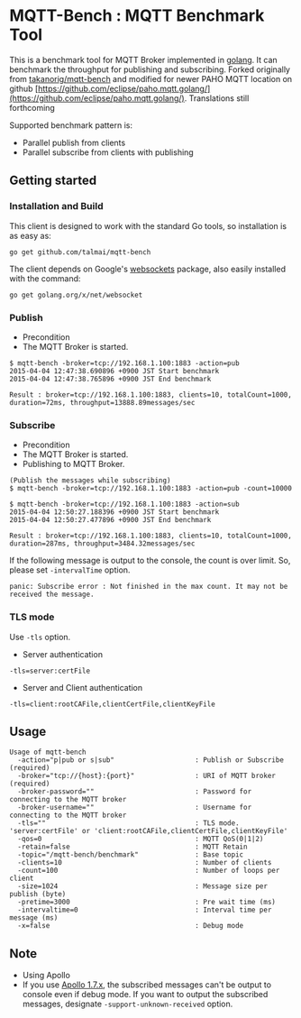 # MQTT-Bench : MQTT Benchmark Tool
This is a benchmark tool for MQTT Broker implemented in [golang](https://golang.org/). It can benchmark the throughput for publishing and subscribing. Forked originally from [takanorig/mqtt-bench](https://github.com/takanorig/mqtt-bench) and modified for newer PAHO MQTT location on github [https://github.com/eclipse/paho.mqtt.golang/](https://github.com/eclipse/paho.mqtt.golang/). Translations still forthcoming

Supported benchmark pattern is:
* Parallel publish from clients
* Parallel subscribe from clients with publishing

## Getting started
### Installation and Build

This client is designed to work with the standard Go tools, so installation is as easy as:

```
go get github.com/talmai/mqtt-bench
```

The client depends on Google's [websockets](https://godoc.org/golang.org/x/net/websocket) package, 
also easily installed with the command:

```
go get golang.org/x/net/websocket
```

### Publish
* Precondition
 * The MQTT Broker is started.
```
$ mqtt-bench -broker=tcp://192.168.1.100:1883 -action=pub
2015-04-04 12:47:38.690896 +0900 JST Start benchmark
2015-04-04 12:47:38.765896 +0900 JST End benchmark

Result : broker=tcp://192.168.1.100:1883, clients=10, totalCount=1000, duration=72ms, throughput=13888.89messages/sec
```

### Subscribe
* Precondition
 * The MQTT Broker is started.
 * Publishing to MQTT Broker.
```
(Publish the messages while subscribing)
$ mqtt-bench -broker=tcp://192.168.1.100:1883 -action=pub -count=10000

$ mqtt-bench -broker=tcp://192.168.1.100:1883 -action=sub
2015-04-04 12:50:27.188396 +0900 JST Start benchmark
2015-04-04 12:50:27.477896 +0900 JST End benchmark

Result : broker=tcp://192.168.1.100:1883, clients=10, totalCount=1000, duration=287ms, throughput=3484.32messages/sec
```

If the following message is output to the console, the count is over limit.
So, please set ```-intervalTime``` option. 
```
panic: Subscribe error : Not finished in the max count. It may not be received the message.
```

### TLS mode
Use ```-tls``` option.

- Server authentication
```
-tls=server:certFile
```

- Server and Client authentication
```
-tls=client:rootCAFile,clientCertFile,clientKeyFile
```

## Usage
```
Usage of mqtt-bench
  -action="p|pub or s|sub"                    : Publish or Subscribe (required)
  -broker="tcp://{host}:{port}"               : URI of MQTT broker (required)
  -broker-password=""                         : Password for connecting to the MQTT broker
  -broker-username=""                         : Username for connecting to the MQTT broker
  -tls=""                                     : TLS mode. 'server:certFile' or 'client:rootCAFile,clientCertFile,clientKeyFile'
  -qos=0                                      : MQTT QoS(0|1|2)
  -retain=false                               : MQTT Retain
  -topic="/mqtt-bench/benchmark"              : Base topic
  -clients=10                                 : Number of clients
  -count=100                                  : Number of loops per client
  -size=1024                                  : Message size per publish (byte)
  -pretime=3000                               : Pre wait time (ms)
  -intervaltime=0                             : Interval time per message (ms)
  -x=false                                    : Debug mode
```

## Note
* Using Apollo
 * If you use [Apollo 1.7.x](http://activemq.apache.org/apollo/), the subscribed messages can't be output to console even if debug mode. If you want to output the subscribed messages, designate ```-support-unknown-received``` option.
